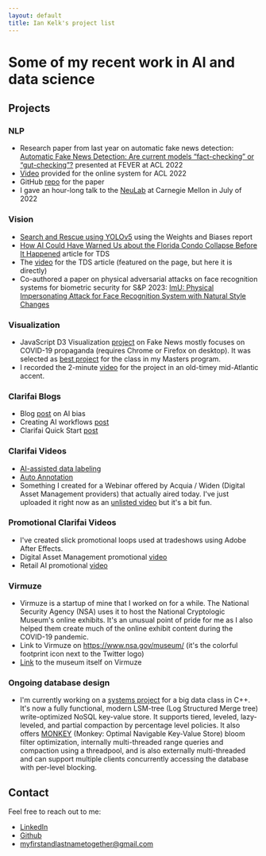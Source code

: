 ```yaml
---
layout: default
title: Ian Kelk's project list
---
```

# Some of my recent work in AI and data science

## Projects

### NLP
* Research paper from last year on automatic fake news detection: [Automatic Fake News Detection: Are current models “fact-checking” or “gut-checking”?](https://aclanthology.org/2022.fever-1.4/) presented at FEVER at ACL 2022
* [Video](https://www.youtube.com/watch?v=v4Ue97kzX8Q&t) provided for the online system for ACL 2022
* GitHub [repo](https://github.com/automatic-fake-news-detection) for the paper
* I gave an hour-long talk to the [NeuLab](https://www.cs.cmu.edu/~neulab/) at Carnegie Mellon in July of 2022

### Vision
* [Search and Rescue using YOLOv5](https://wandb.ai/iankelk/YOLOv5/reports/Search-and-Rescue-Augmentation-and-Preprocessing-on-Drone-Based-Water-Rescue-Images-with-YOLOv5---VmlldzoxOTk4MTI2?galleryTag=object-detection) using the Weights and Biases report
* [How AI Could Have Warned Us about the Florida Condo Collapse Before It Happened](https://towardsdatascience.com/how-a-i-can-prevent-future-building-collapses-before-they-happen-71c3bf3740b5) article for TDS
* The [video](https://www.youtube.com/watch?v=g4tnZTghSmg) for the TDS article (featured on the page, but here it is directly)
* Co-authored a paper on physical adversarial attacks on face recognition systems for biometric security for S&P 2023: [ImU: Physical Impersonating Attack for Face Recognition System with Natural Style Changes](https://drive.google.com/file/d/1ewQSfJwTpHNtrRsdPiJNYB99_kcYtoCQ/view?usp=share_link)

### Visualization
* JavaScript D3 Visualization [project](https://iankelk.github.io/fantastic-news/) on Fake News mostly focuses on COVID-19 propaganda (requires Chrome or Firefox on desktop). It was selected as [best project](https://www.cs171.org/2022/fame/) for the class in my Masters program.
* I recorded the 2-minute [video](https://www.youtube.com/watch?v=V8gTSvInKDA) for the project in an old-timey mid-Atlantic accent.

### Clarifai Blogs
* Blog [post](https://www.clarifai.com/blog/imperfections-in-the-machine-bias-in-ai) on AI bias
* Creating AI workflows [post](https://www.clarifai.com/blog/creating-workflows-in-clarifai-community)
* Clarifai Quick Start [post](https://www.clarifai.com/blog/image-predictions-quick-start)

### Clarifai Videos
* [AI-assisted data labeling](https://www.youtube.com/watch?v=hLMzm_vvMVg)
* [Auto Annotation](https://www.youtube.com/watch?v=q38eEf2dUoo)
* Something I created for a Webinar offered by Acquia / Widen (Digital Asset Management providers) that actually aired today. I've just uploaded it right now as an [unlisted video](video) but it's a bit fun.

### Promotional Clarifai Videos
* I've created slick promotional loops used at tradeshows using Adobe After Effects. 
* Digital Asset Management promotional [video](https://www.youtube.com/watch?v=BFAvwt_Cahc)
* Retail AI promotional [video](https://www.youtube.com/watch?v=5HMlx5SLobg)  

### Virmuze
* Virmuze is a startup of mine that I worked on for a while. The National Security Agency (NSA) uses it to host the National Cryptologic Museum's online exhibits. It's an unusual point of pride for me as I also helped them create much of the online exhibit content during the COVID-19 pandemic.
* Link to Virmuze on https://www.nsa.gov/museum/ (it's the colorful footprint icon next to the Twitter logo)
* [Link](https://virmuze.com/m/crypto-museum/) to the museum itself on Virmuze

### Ongoing database design
* I'm currently working on a [systems project](http://daslab.seas.harvard.edu/classes/cs265/project.html) for a big data class in C++. It's now a fully functional, modern LSM-tree (Log Structured Merge tree) write-optimized NoSQL key-value store. It supports tiered, leveled, lazy-leveled, and partial compaction by percentage level policies. It also offers [MONKEY](https://stratos.seas.harvard.edu/files/stratos/files/monkeykeyvaluestore.pdf) (Monkey: Optimal Navigable Key-Value Store) bloom filter optimization, internally multi-threaded range queries and compaction using a threadpool, and is also externally multi-threaded and can support multiple clients concurrently accessing the database with per-level blocking.

## Contact
Feel free to reach out to me:
* [LinkedIn](https://www.linkedin.com/in/iankelk/)
* [Github](https://github.com/iankelk)
* [myfirstandlastnametogether@gmail.com](mailto:myfirstandlastnametogether@gmail.com)
